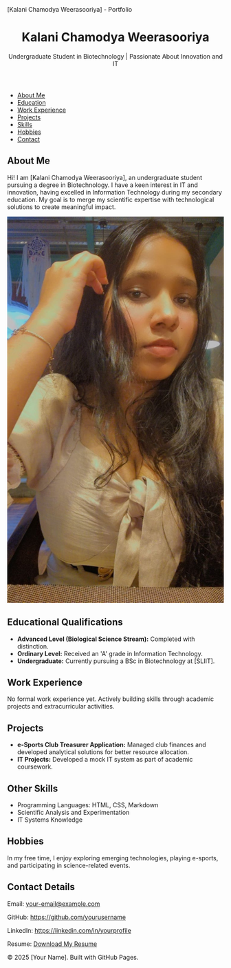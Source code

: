 <!DOCTYPE html>
<html lang="en">
<head>
    <meta charset="UTF-8">
    <meta name="viewport" content="width=device-width, initial-scale=1.0">
    <Poertfolio>[Kalani Chamodya Weerasooriya] - Portfolio
    <link rel="stylesheet" href="style.css">
</head>
<body>
    <header>
        <div class="container">
            <h1>Kalani Chamodya Weerasooriya</h1>
            <p>Undergraduate Student in Biotechnology | Passionate About Innovation and IT</p>
        </div>
    </header>
    <nav>
        <ul>
            <li><a href="#about">About Me</a></li>
            <li><a href="#education">Education</a></li>
            <li><a href="#work">Work Experience</a></li>
            <li><a href="#projects">Projects</a></li>
            <li><a href="#skills">Skills</a></li>
            <li><a href="#hobbies">Hobbies</a></li>
            <li><a href="#contact">Contact</a></li>
        </ul>
    </nav>
    <main>
        <section id="about">
            <h2>About Me</h2>
            <p>Hi! I am [Kalani Chamodya Weerasooriya], an undergraduate student pursuing a degree in Biotechnology. I have a keen interest in IT and innovation, having excelled in Information Technology during my secondary education. My goal is to merge my scientific expertise with technological solutions to create meaningful impact.</p>
            <img src="https://github.com/KalaniCK556/KalaniCK556.github.io-/blob/main/IMG-20240525-WA0039.jpg?raw=true" alt="Your Photo" class="profile-pic">
        </section>
        <section id="education">
            <h2>Educational Qualifications</h2>
            <ul>
                <li><strong>Advanced Level (Biological Science Stream):</strong> Completed with distinction.</li>
                <li><strong>Ordinary Level:</strong> Received an 'A' grade in Information Technology.</li>
                <li><strong>Undergraduate:</strong> Currently pursuing a BSc in Biotechnology at [SLIIT].</li>
            </ul>
        </section>
        <section id="work">
            <h2>Work Experience</h2>
            <p>No formal work experience yet. Actively building skills through academic projects and extracurricular activities.</p>
        </section>
        <section id="projects">
            <h2>Projects</h2>
            <ul>
                <li><strong>e-Sports Club Treasurer Application:</strong> Managed club finances and developed analytical solutions for better resource allocation.</li>
                <li><strong>IT Projects:</strong> Developed a mock IT system as part of academic coursework.</li>
            </ul>
        </section>
        <section id="skills">
            <h2>Other Skills</h2>
            <ul>
                <li>Programming Languages: HTML, CSS, Markdown</li>
                <li>Scientific Analysis and Experimentation</li>
                <li>IT Systems Knowledge</li>
            </ul>
        </section>
        <section id="hobbies">
            <h2>Hobbies</h2>
            <p>In my free time, I enjoy exploring emerging technologies, playing e-sports, and participating in science-related events.</p>
        </section>
        <section id="contact">
            <h2>Contact Details</h2>
            <p>Email: <a href="mailto:your-email@example.com">your-email@example.com</a></p>
            <p>GitHub: <a href="https://github.com/yourusername" target="_blank">https://github.com/yourusername</a></p>
            <p>LinkedIn: <a href="https://linkedin.com/in/yourprofile" target="_blank">https://linkedin.com/in/yourprofile</a></p>
            <p>Resume: <a href="resume.pdf" download>Download My Resume</a></p>
        </section>
    </main>
    <footer>
        <p>&copy; 2025 [Your Name]. Built with GitHub Pages.</p>
    </footer>
</body>
</html>

            
         
